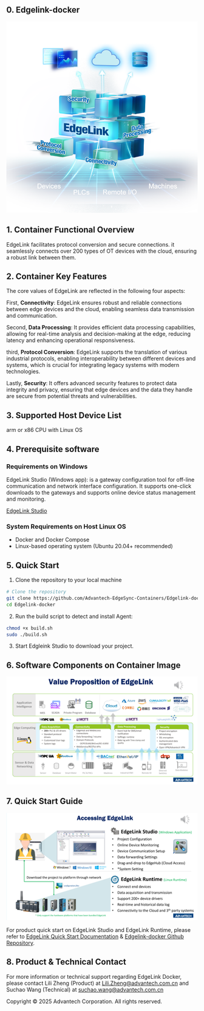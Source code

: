 ## 0. Edgelink-docker

![](image.png)

## 1. Container Functional Overview

EdgeLink facilitates protocol conversion and secure connections. it seamlessly connects over 200 types of OT devices with the cloud, ensuring a robust link between them.

## 2. Container Key Features

The core values of EdgeLink are reflected in the following four aspects:

First, **Connectivity**: EdgeLink ensures robust and reliable connections between edge devices and the cloud, enabling seamless data transmission and communication.

Second, **Data Processing**: It provides efficient data processing capabilities, allowing for real-time analysis and decision-making at the edge, reducing latency and enhancing operational responsiveness.

third, **Protocol Conversion**: EdgeLink supports the translation of various industrial protocols, enabling interoperability between different devices and systems, which is crucial for integrating legacy systems with modern technologies.

Lastly, **Security**: It offers advanced security features to protect data integrity and privacy, ensuring that edge devices and the data they handle are secure from potential threats and vulnerabilities.

## 3. Supported Host Device List

arm or x86 CPU with Linux OS

## 4. Prerequisite software 

### Requirements on Windows

EdgeLink Studio (Windows app): is a gateway configuration tool for off-line communication and network interface configuration. It supports one-click downloads to the gateways and supports online device status management and monitoring. 

[EdgeLink Studio](https://www.advantech.com.cn/zh-cn/support/details/utility?id=1-28QPAEB)

### System Requirements on Host Linux OS

- Docker and Docker Compose
- Linux-based operating system (Ubuntu 20.04+ recommended)

## 5. Quick Start

1. Clone the repository to your local machine

```bash
# Clone the repository
git clone https://github.com/Advantech-EdgeSync-Containers/Edgelink-docker.git
cd Edgelink-docker
```

2. Run the build script to detect and install Agent:

```bash
chmod +x build.sh
sudo ./build.sh
```
3. Start Edgleink Studio to download your project.

## 6. Software Components on Container Image

![](image-1.png)

## 7. Quick Start Guide

![](image-2.png)

For product quick start on EdgeLink Studio and EdgeLink Runtime, please refer to 
[EdgeLink Quick Start Documentation](https://www.advantech.com.cn/zh-cn/support/details/manual?id=1-28LPZU5) & [Edgelink-docker Github Repository](https://github.com/Advantech-EdgeSync-Containers/Edgelink-docker).


## 8. Product & Technical Contact
For more information or technical support regarding EdgeLink Docker, please contact Lili Zheng (Product) at Lili.Zheng@advantech.com.cn and Suchao Wang (Technical) at suchao.wang@advantech.com.cn


Copyright © 2025 Advantech Corporation. All rights reserved.



